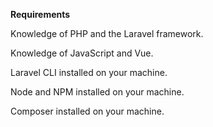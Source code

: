 <b>Requirements</b>



Knowledge of PHP and the Laravel framework.

Knowledge of JavaScript and Vue.

Laravel CLI installed on your machine.

Node and NPM installed on your machine.

Composer installed on your machine.
